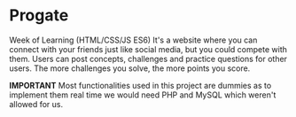 # Progate
Week of Learning (HTML/CSS/JS ES6)
It's a website where you can connect with your friends just like social media, but you could compete with them. 
Users can post concepts, challenges and practice questions for other users. 
The more challenges you solve, the more points you score. 

**IMPORTANT**
Most functionalities used in this project are dummies as to implement them real time we would need PHP and MySQL which weren't allowed for us.
